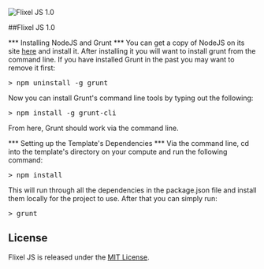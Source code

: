 ![Flixel JS 1.0](http://ratalaika.com/flixel-js/logo.png)

##Flixel JS 1.0

*** Installing NodeJS and Grunt ***
You can get a copy of NodeJS on its site <a target="_blank" href="http://nodejs.org/">here</a> and install it. After installing it you will want to install grunt from the command line.
If you have installed Grunt in the past you may want to remove it first:
<pre lang="javascript">> npm uninstall -g grunt</pre>
Now you can install Grunt's command line tools by typing out the following:
<pre lang="javascript">> npm install -g grunt-cli</pre>
From here, Grunt should work via the command line.

*** Setting up the Template's Dependencies ***
Via the command line, cd into the template's directory on your compute and run the following command:
<pre lang="javascript">> npm install</pre>
This will run through all the dependencies in the package.json file and install them locally for the project to use. 
After that you can simply run:
<pre lang="javascript">> grunt</pre>


<a name="license"></a>
## License

Flixel JS is released under the [MIT License](http://opensource.org/licenses/MIT).

[issues]: https://github.com/flixel-js/flixel-js/issues
[contribute]: https://github.com/flixel-js/flixel-js/blob/master/CONTRIBUTING.md
